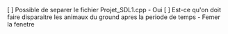 [ ] Possible de separer le fichier Projet_SDL1.cpp - Oui
[ ] Est-ce qu'on doit faire disparaitre les animaux du ground apres la periode de temps - Femer la fenetre
